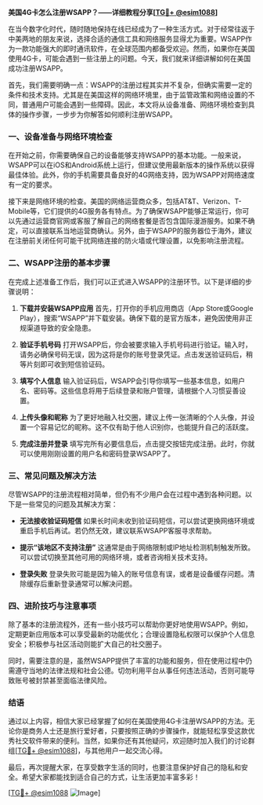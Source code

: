 **美国4G卡怎么注册WSAPP？——详细教程分享[[TG💪+ @esim1088](https://t.me/s/esim1088)]**

在当今数字化时代，随时随地保持在线已经成为了一种生活方式。对于经常往返于中美两地的朋友来说，选择合适的通信工具和网络服务显得尤为重要。WSAPP作为一款功能强大的即时通讯软件，在全球范围内都备受欢迎。然而，如果你在美国使用4G卡，可能会遇到一些注册上的问题。今天，我们就来详细讲解如何在美国成功注册WSAPP。

首先，我们需要明确一点：WSAPP的注册过程其实并不复杂，但确实需要一定的条件和技术支持。尤其是在美国这样的网络环境里，由于监管政策和网络设置的不同，普通用户可能会遇到一些障碍。因此，本文将从设备准备、网络环境检查到具体的操作步骤，一步步为你解答如何顺利注册WSAPP。

### 一、设备准备与网络环境检查

在开始之前，你需要确保自己的设备能够支持WSAPP的基本功能。一般来说，WSAPP可以在iOS和Android系统上运行，但建议使用最新版本的操作系统以获得最佳体验。此外，你的手机需要具备良好的4G网络支持，因为WSAPP对网络速度有一定的要求。

接下来是网络环境的检查。美国的网络运营商众多，包括AT&T、Verizon、T-Mobile等，它们提供的4G服务各有特点。为了确保WSAPP能够正常运行，你可以先通过运营商官网或客服了解自己的网络套餐是否包含国际漫游服务。如果不确定，可以直接联系当地运营商确认。另外，由于WSAPP的服务器位于海外，建议在注册前关闭任何可能干扰网络连接的防火墙或代理设置，以免影响注册流程。

### 二、WSAPP注册的基本步骤

在完成上述准备工作后，我们可以正式进入WSAPP的注册环节。以下是详细的步骤说明：

1. **下载并安装WSAPP应用**
   首先，打开你的手机应用商店（App Store或Google Play），搜索“WSAPP”并下载安装。确保下载的是官方版本，避免因使用非正规渠道导致的安全隐患。

2. **验证手机号码**
   打开WSAPP后，你会被要求输入手机号码进行验证。输入时，请务必确保号码无误，因为这将是你的账号登录凭证。点击发送验证码后，稍等片刻即可收到短信验证码。

3. **填写个人信息**
   输入验证码后，WSAPP会引导你填写一些基本信息，如用户名、密码等。这些信息将用于后续登录和账户管理，请根据个人习惯妥善设置。

4. **上传头像和昵称**
   为了更好地融入社交圈，建议上传一张清晰的个人头像，并设置一个容易记忆的昵称。这不仅有助于他人识别你，也能提升自己的活跃度。

5. **完成注册并登录**
   填写完所有必要信息后，点击提交按钮完成注册。此时，你就可以使用刚刚设置的用户名和密码登录WSAPP了。

### 三、常见问题及解决方法

尽管WSAPP的注册流程相对简单，但仍有不少用户会在过程中遇到各种问题。以下是一些常见的问题及其解决方案：

- **无法接收验证码短信**
  如果长时间未收到验证码短信，可以尝试更换网络环境或重启手机后再试。若仍然无效，建议联系WSAPP客服寻求帮助。

- **提示“该地区不支持注册”**
  这通常是由于网络限制或IP地址检测机制触发所致。可以尝试切换至其他可用的网络环境，或者咨询相关技术支持。

- **登录失败**
  登录失败可能是因为输入的账号信息有误，或者是设备缓存问题。清除缓存后重新登录通常可以解决问题。

### 四、进阶技巧与注意事项

除了基本的注册流程外，还有一些小技巧可以帮助你更好地使用WSAPP。例如，定期更新应用版本可以享受最新的功能优化；合理设置隐私权限可以保护个人信息安全；积极参与社区活动则能扩大自己的社交圈子。

同时，需要注意的是，虽然WSAPP提供了丰富的功能和服务，但在使用过程中仍需遵守当地的法律法规和社会公德。切勿利用平台从事任何违法活动，否则可能导致账号被封禁甚至面临法律风险。

### 结语

通过以上内容，相信大家已经掌握了如何在美国使用4G卡注册WSAPP的方法。无论你是商务人士还是旅行爱好者，只要按照正确的步骤操作，就能轻松享受这款优秀社交软件带来的便利。当然，如果你还有其他疑问，欢迎随时加入我们的讨论群组[[TG💪+ @esim1088](https://t.me/s/esim1088)]，与其他用户一起交流心得。

最后，再次提醒大家，在享受数字生活的同时，也要注意保护好自己的隐私和安全。希望大家都能找到适合自己的方式，让生活更加丰富多彩！

[[TG💪+ @esim1088](https://t.me/s/esim1088) ![Image](https://i.postimg.cc/4NQfJmqS/Snipaste-2025-05-13-00-14-12.png)]